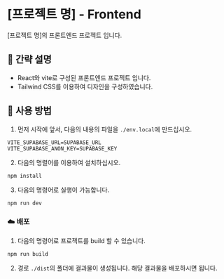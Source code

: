 # [프로젝트 명] - Frontend
[프로젝트 명]의 프론트엔드 프로젝트 입니다. 

## 📄 간략 설명
- React와 vite로 구성된 프론트엔드 프로젝트 입니다. 
- Tailwind CSS를 이용하여 디자인을 구성하였습니다. 

## 🚀 사용 방법
1. 먼저 시작에 앞서, 다음의 내용의 파일을 `./env.local`에 만드십시오. 
```
VITE_SUPABASE_URL=SUPABASE_URL
VITE_SUPABASE_ANON_KEY=SUPABASE_KEY
```
2. 다음의 명렬어를 이용하여 설치하십시오. 
```
npm install
```
3. 다음의 명령어로 실행이 가능합니다. 
```
npm run dev
```
### ☁️ 배포
1. 다음의 명령어로 프로젝트를 build 할 수 있습니다. 
```
npm run build
```
2. 경로 `./dist`의 폴더에 결과물이 생성됩니다. 해당 결과물을 배포하시면 됩니다. 